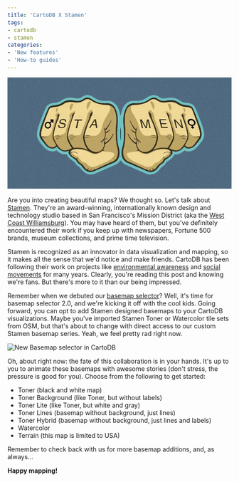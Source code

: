 ```yaml
---
title: 'CartoDB X Stamen'
tags:
- cartodb
- stamen
categories:
- 'New features'
- 'How-to guides'
---
```


<div class="wrap"><p><a href="{{page.url}}" class="wrap-border"><img src="/img/posts/2014-10-23-cartodb-stamen-basemaps/knuckles.jpg" alt="Stamen Knuckles" /></a></p></div>

Are you into creating beautiful maps? We thought so. Let's talk about [Stamen](http://stamen.com/). They're an award-winning, internationally known design and technology studio based in San Francisco's Mission District (aka the [West Coast Williamsburg](http://overstated.net/2007/02/01/san-francisco-guide-to-new-york-neighborhoods)). You may have heard of them, but you've definitely encountered their work if you keep up with newspapers, Fortune 500 brands, museum collections, and prime time television.

<!--more-->

Stamen is recognized as an innovator in data visualization and mapping, so it makes all the sense that we'd notice and make friends. CartoDB has been following their work on projects like [environmental awareness](http://content.stamen.com/silent-springs-specifically-audubon-society) and [social movements](http://bitcoin.stamen.com/) for many years. Clearly, you're reading this post and knowing we're fans. But there's more to it than our being impressed. 

Remember when we debuted our [basemap selector](http://blog.cartodb.com/cartodb-makes-it-easy-to-add-the-perfect-basemap-to/)? Well, it's time for basemap selector 2.0, and we're kicking it off with the cool kids. Going forward, you can opt to add Stamen designed basemaps to your CartoDB visualizations. Maybe you've imported Stamen Toner or Watercolor tile sets from OSM, but that's about to change with direct access to our custom Stamen basemap series. Yeah, we feel pretty rad right now. 

<div class="wrap"><p class="wrap-border"><img src="https://cloud.githubusercontent.com/assets/4933/4721721/73d812c8-593a-11e4-9294-6048640705b9.png" alt="New Basemap selector in CartoDB"></p></div>

Oh, about right now: the fate of this collaboration is in your hands. It's up to you to animate these basemaps with awesome stories (don't stress, the pressure is good for you). Choose from the following to get started:

* Toner (black and white map)
* Toner Background (like Toner, but without labels)
* Toner Lite (like Toner, but white and gray)
* Toner Lines (basemap without background, just lines)
* Toner Hybrid (basemap without background, just lines and labels)
* Watercolor
* Terrain (this map is limited to USA)

Remember to check back with us for more basemap additions, and, as always...

**Happy mapping!**


